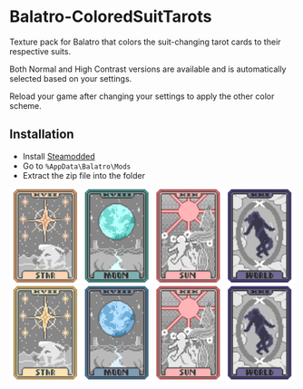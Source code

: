 # Balatro-ColoredSuitTarots

Texture pack for Balatro that colors the suit-changing tarot cards to their respective suits.

Both Normal and High Contrast versions are available and is automatically selected based on your settings.

Reload your game after changing your settings to apply the other color scheme.

## Installation
- Install [Steamodded](https://github.com/Steamopollys/Steamodded?tab=readme-ov-file#installation)
- Go to `%AppData\Balatro\Mods`
- Extract the zip file into the folder

![Normal Version](https://raw.githubusercontent.com/ywssp/Balatro-ColoredSuitTarots/main/dev/Converter%20Tarots%20Normal.png)
![High Contrast Version](https://raw.githubusercontent.com/ywssp/Balatro-ColoredSuitTarots/main/dev/Converter%20Tarots%20High%20Contrast.png)

